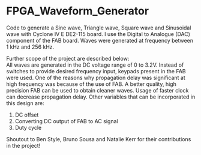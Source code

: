 # FPGA_Waveform_Generator

Code to generate a Sine wave, Triangle wave, Square wave and Sinusoidal wave with Cyclone IV E DE2-115 board. I use the Digital to Analogue (DAC) component of the FAB board. Waves were generated at frequency between 1 kHz and 256 kHz.

Further scope of the project are described below:  
All waves are generated in the DC voltage range of 0 to 3.2V. 
Instead of switches to provide desired frequency input, keypads present in the FAB were used. 
One of the reasons why propagation delay was significant at high frequency was because of the use of FAB. A better quality, high precision FAB can be used to obtain cleaner waves. Usage of faster clock can decrease propagation delay. 
Other variables that can be incorporated in this design are:  
1. DC offset 
2. Converting DC output of FAB to AC signal  
3. Duty cycle 

Shoutout to Ben Style, Bruno Sousa and Natalie Kerr for their contributions in the project!
